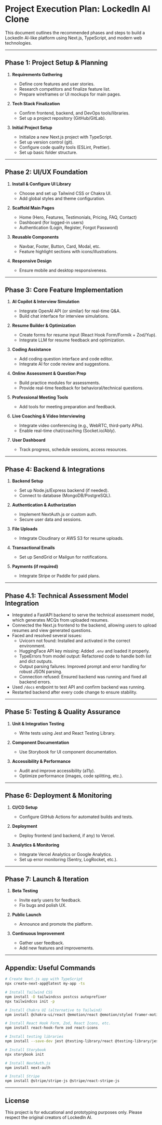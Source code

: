 # Project Execution Plan: LockedIn AI Clone

This document outlines the recommended phases and steps to build a LockedIn AI-like platform using Next.js, TypeScript, and modern web technologies.

---

## Phase 1: Project Setup & Planning

1. **Requirements Gathering**

   - Define core features and user stories.
   - Research competitors and finalize feature list.
   - Prepare wireframes or UI mockups for main pages.

2. **Tech Stack Finalization**

   - Confirm frontend, backend, and DevOps tools/libraries.
   - Set up a project repository (GitHub/GitLab).

3. **Initial Project Setup**
   - Initialize a new Next.js project with TypeScript.
   - Set up version control (git).
   - Configure code quality tools (ESLint, Prettier).
   - Set up basic folder structure.

---

## Phase 2: UI/UX Foundation

1. **Install & Configure UI Library**

   - Choose and set up Tailwind CSS or Chakra UI.
   - Add global styles and theme configuration.

2. **Scaffold Main Pages**

   - Home (Hero, Features, Testimonials, Pricing, FAQ, Contact)
   - Dashboard (for logged-in users)
   - Authentication (Login, Register, Forgot Password)

3. **Reusable Components**

   - Navbar, Footer, Button, Card, Modal, etc.
   - Feature highlight sections with icons/illustrations.

4. **Responsive Design**
   - Ensure mobile and desktop responsiveness.

---

## Phase 3: Core Feature Implementation

1. **AI Copilot & Interview Simulation**

   - Integrate OpenAI API (or similar) for real-time Q&A.
   - Build chat interface for interview simulations.

2. **Resume Builder & Optimization**

   - Create forms for resume input (React Hook Form/Formik + Zod/Yup).
   - Integrate LLM for resume feedback and optimization.

3. **Coding Assistance**

   - Add coding question interface and code editor.
   - Integrate AI for code review and suggestions.

4. **Online Assessment & Question Prep**

   - Build practice modules for assessments.
   - Provide real-time feedback for behavioral/technical questions.

5. **Professional Meeting Tools**

   - Add tools for meeting preparation and feedback.

6. **Live Coaching & Video Interviewing**

   - Integrate video conferencing (e.g., WebRTC, third-party APIs).
   - Enable real-time chat/coaching (Socket.io/Ably).

7. **User Dashboard**
   - Track progress, schedule sessions, access resources.

---

## Phase 4: Backend & Integrations

1. **Backend Setup**

   - Set up Node.js/Express backend (if needed).
   - Connect to database (MongoDB/PostgreSQL).

2. **Authentication & Authorization**

   - Implement NextAuth.js or custom auth.
   - Secure user data and sessions.

3. **File Uploads**

   - Integrate Cloudinary or AWS S3 for resume uploads.

4. **Transactional Emails**

   - Set up SendGrid or Mailgun for notifications.

5. **Payments (if required)**
   - Integrate Stripe or Paddle for paid plans.

---

## Phase 4.1: Technical Assessment Model Integration

- Integrated a FastAPI backend to serve the technical assessment model, which generates MCQs from uploaded resumes.
- Connected the Next.js frontend to the backend, allowing users to upload resumes and view generated questions.
- Faced and resolved several issues:
  - Uvicorn not found: Installed and activated in the correct environment.
  - HuggingFace API key missing: Added `.env` and loaded it properly.
  - TypeErrors from model output: Refactored code to handle both list and dict outputs.
  - Output parsing failures: Improved prompt and error handling for robust JSON parsing.
  - Connection refused: Ensured backend was running and fixed all backend errors.
- Used `/docs` endpoint to test API and confirm backend was running.
- Restarted backend after every code change to ensure stability.

---

## Phase 5: Testing & Quality Assurance

1. **Unit & Integration Testing**

   - Write tests using Jest and React Testing Library.

2. **Component Documentation**

   - Use Storybook for UI component documentation.

3. **Accessibility & Performance**
   - Audit and improve accessibility (a11y).
   - Optimize performance (images, code splitting, etc.).

---

## Phase 6: Deployment & Monitoring

1. **CI/CD Setup**

   - Configure GitHub Actions for automated builds and tests.

2. **Deployment**

   - Deploy frontend (and backend, if any) to Vercel.

3. **Analytics & Monitoring**
   - Integrate Vercel Analytics or Google Analytics.
   - Set up error monitoring (Sentry, LogRocket, etc.).

---

## Phase 7: Launch & Iteration

1. **Beta Testing**

   - Invite early users for feedback.
   - Fix bugs and polish UX.

2. **Public Launch**

   - Announce and promote the platform.

3. **Continuous Improvement**
   - Gather user feedback.
   - Add new features and improvements.

---

## Appendix: Useful Commands

```bash
# Create Next.js app with TypeScript
npx create-next-app@latest my-app -ts

# Install Tailwind CSS
npm install -D tailwindcss postcss autoprefixer
npx tailwindcss init -p

# Install Chakra UI (alternative to Tailwind)
npm install @chakra-ui/react @emotion/react @emotion/styled framer-motion

# Install React Hook Form, Zod, React Icons, etc.
npm install react-hook-form zod react-icons

# Install testing libraries
npm install --save-dev jest @testing-library/react @testing-library/jest-dom

# Install Storybook
npx storybook init

# Install NextAuth.js
npm install next-auth

# Install Stripe
npm install @stripe/stripe-js @stripe/react-stripe-js
```

---

## License

This project is for educational and prototyping purposes only. Please respect the original creators of LockedIn AI.
